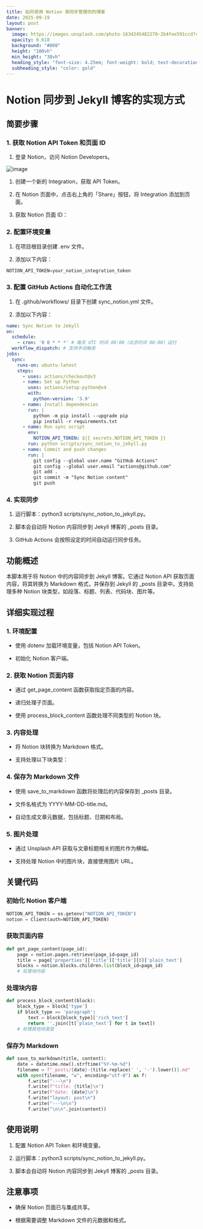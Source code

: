 ```yaml
---
title: 如何使用 Notion 来同步管理你的博客
date: 2025-09-19
layout: post
banner:
  image: https://images.unsplash.com/photo-1634245482270-2b4fee591ccd?crop=entropy&cs=tinysrgb&fit=max&fm=jpg&ixid=M3w2OTIwMzJ8MHwxfHJhbmRvbXx8fHx8fHx8fDE3NTgzMjAyOTV8&ixlib=rb-4.1.0&q=80&w=1080
  opacity: 0.618
  background: "#000"
  height: "100vh"
  min_height: "38vh"
  heading_style: "font-size: 4.25em; font-weight: bold; text-decoration: underline"
  subheading_style: "color: gold"
---
```


# Notion 同步到 Jekyll 博客的实现方式

## 简要步骤

### 1. 获取 Notion API Token 和页面 ID

1. 登录 Notion，访问 Notion Developers。

![image](https://prod-files-secure.s3.us-west-2.amazonaws.com/a7a0cc5a-89b9-4cda-8686-1fba0ca52f40/d19c1afe-dea5-4312-9333-786b0ba83054/image.png?X-Amz-Algorithm=AWS4-HMAC-SHA256&X-Amz-Content-Sha256=UNSIGNED-PAYLOAD&X-Amz-Credential=ASIAZI2LB4663CM2PTDJ%2F20250919%2Fus-west-2%2Fs3%2Faws4_request&X-Amz-Date=20250919T221814Z&X-Amz-Expires=3600&X-Amz-Security-Token=IQoJb3JpZ2luX2VjEGYaCXVzLXdlc3QtMiJHMEUCIHE5zAJ8rg%2BGJNGzFTZ95SdUStu0%2FiEYUriEidO2G%2BEpAiEA74GQ1YD9AjYrevfGcjqmxhLL58hTTuEN0l%2FF3guWk%2FEqiAQI3%2F%2F%2F%2F%2F%2F%2F%2F%2F%2F%2FARAAGgw2Mzc0MjMxODM4MDUiDJIOCTS0ps457I2HFyrcAxVaRjCwOB8WgVKL7oYdj2FxAKgcZzNipnIsLalLwy6xsjrIwg1KxCFlkVm14IKBahGiBo00G8oI%2FBa8TXiS4b5QVZQ79zm%2FFOFNHR9idRQrihGJWxDbjkOR73sNPvCmruS8DFPn29%2BCclbDU7MKLMGUi06K69n76iHXaDtOCEWFSgPqOPHLH9fJmeWd9ysIWuk4VJ4xfLf12ysTwDxb4Ip40QPc%2FdRvE3aGG6Yhp%2BBYn6lq580cTj%2Bv%2B70vEND9NnskRx13WXbFqu8Q9WNmmKwO9UAzIq0FfvQQKKFzBCCcF61dbVelr7eOckpwSNN7V6sOVk%2FIczda5jencZuarcsnXrKMUFlb%2BRMgc%2B5C6WqjyE%2FLdF4VHzG81f9OTmoszdH%2FBeRuMDvl0cF5RU8wvgAyoYUFU5XcbQE4moSxbqHMaZtq6aEo%2BGO7Pxbnn3h84OwYxCAoKuCCLSHVI1JySQcQKDWzszwKuEbGI0ShrjKCak%2BoafBJaYchgJRnJ0xrc%2F1HKz2w65alTB14fKmmtRnJBEF7MWpBLhnF071397sR2MxkZCcNDaVS8U1EzoCwfl3Sehv6sjB8V7R0vJ8A5d9aEDu4%2BtnPvMy7VcEFGA%2B3GQIA51Zt%2BiphjozUMIebt8YGOqUBAdryWdypxxpJy1l1Mj9cTYCmCvOW5TBFFVg317jmuTz%2BJgoLYez4x3fGVoCCv%2FvCZnNqia5JbITBaMgrw%2FsrjL%2BWi4pQPPf25ou%2FK9c4dyclMyxoqLxJfbRI5rJe%2FUXaohpEUaBxAXeYJl0hLafrcl5vCfXHHnWqjSQYi7u77cxW3qRB3FDOwrVl1wgLp8WmSP6UQADqWChl%2F70wK1Bi27igAnFy&X-Amz-Signature=9fac357dc58a9d659807e12064b6cd56c524600ec74068857bcd5deda3c3099f&X-Amz-SignedHeaders=host&x-amz-checksum-mode=ENABLED&x-id=GetObject)

1. 创建一个新的 Integration，获取 API Token。

1. 在 Notion 页面中，点击右上角的「Share」按钮，将 Integration 添加到页面。

1. 获取 Notion 页面 ID：


### 2. 配置环境变量

1. 在项目根目录创建 .env 文件。

1. 添加以下内容：

```javascript
NOTION_API_TOKEN=your_notion_integration_token
```

### 3. 配置 GitHub Actions 自动化工作流

1. 在 .github/workflows/ 目录下创建 sync_notion.yml 文件。

1. 添加以下内容：

```yaml
name: Sync Notion to Jekyll
on:
  schedule:
    - cron: '0 0 * * *' # 每天 UTC 时间 00:00（北京时间 08:00）运行
  workflow_dispatch: # 支持手动触发
jobs:
  sync:
    runs-on: ubuntu-latest
    steps:
      - uses: actions/checkout@v3
      - name: Set up Python
        uses: actions/setup-python@v4
        with:
          python-version: '3.9'
      - name: Install dependencies
        run: |
          python -m pip install --upgrade pip
          pip install -r requirements.txt
      - name: Run sync script
        env:
          NOTION_API_TOKEN: ${{ secrets.NOTION_API_TOKEN }}
        run: python scripts/sync_notion_to_jekyll.py
      - name: Commit and push changes
        run: |
          git config --global user.name "GitHub Actions"
          git config --global user.email "actions@github.com"
          git add .
          git commit -m "Sync Notion content"
          git push
```

### 4. 实现同步

1. 运行脚本：python3 scripts/sync_notion_to_jekyll.py。

1. 脚本会自动将 Notion 内容同步到 Jekyll 博客的 _posts 目录。

1. GitHub Actions 会按照设定的时间自动运行同步任务。

## 功能概述

本脚本用于将 Notion 中的内容同步到 Jekyll 博客。它通过 Notion API 获取页面内容，将其转换为 Markdown 格式，并保存到 Jekyll 的 _posts 目录中。支持处理多种 Notion 块类型，如段落、标题、列表、代码块、图片等。

## 详细实现过程

### 1. 环境配置

- 使用 dotenv 加载环境变量，包括 Notion API Token。

- 初始化 Notion 客户端。

### 2. 获取 Notion 页面内容

- 通过 get_page_content 函数获取指定页面的内容。

- 递归处理子页面。

- 使用 process_block_content 函数处理不同类型的 Notion 块。

### 3. 内容处理

- 将 Notion 块转换为 Markdown 格式。

- 支持处理以下块类型：


### 4. 保存为 Markdown 文件

- 使用 save_to_markdown 函数将处理后的内容保存到 _posts 目录。

- 文件名格式为 YYYY-MM-DD-title.md。

- 自动生成文章元数据，包括标题、日期和布局。

### 5. 图片处理

- 通过 Unsplash API 获取与文章标题相关的图片作为横幅。

- 支持处理 Notion 中的图片块，直接使用图片 URL。

## 关键代码

### 初始化 Notion 客户端

```python
NOTION_API_TOKEN = os.getenv("NOTION_API_TOKEN")
notion = Client(auth=NOTION_API_TOKEN)
```

### 获取页面内容

```python
def get_page_content(page_id):
    page = notion.pages.retrieve(page_id=page_id)
    title = page['properties']['title']['title'][0]['plain_text']
    blocks = notion.blocks.children.list(block_id=page_id)
    # 处理块内容
```

### 处理块内容

```python
def process_block_content(block):
    block_type = block['type']
    if block_type == 'paragraph':
        text = block[block_type]['rich_text']
        return ''.join([t['plain_text'] for t in text])
    # 处理其他块类型
```

### 保存为 Markdown

```python
def save_to_markdown(title, content):
    date = datetime.now().strftime("%Y-%m-%d")
    filename = f"_posts/{date}-{title.replace(' ', '-').lower()}.md"
    with open(filename, "w", encoding="utf-8") as f:
        f.write("---\n")
        f.write(f"title: {title}\n")
        f.write(f"date: {date}\n")
        f.write("layout: post\n")
        f.write("---\n\n")
        f.write("\n\n".join(content))
```

## 使用说明

1. 配置 Notion API Token 和环境变量。

1. 运行脚本：python3 scripts/sync_notion_to_jekyll.py。

1. 脚本会自动将 Notion 内容同步到 Jekyll 博客的 _posts 目录。

## 注意事项

- 确保 Notion 页面已与集成共享。

- 根据需要调整 Markdown 文件的元数据和格式。